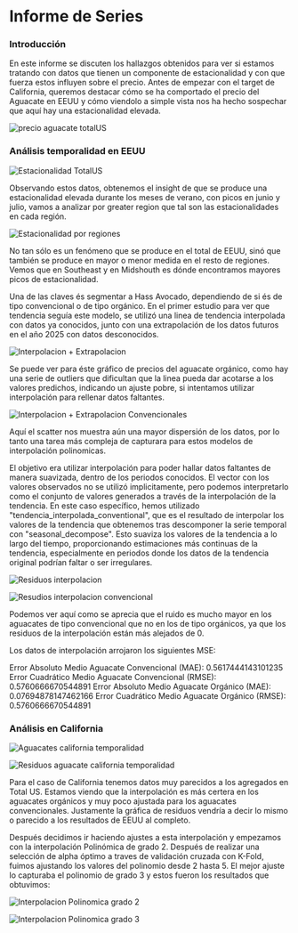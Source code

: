 # Informe de Series 

### Introducción

En este informe se discuten los hallazgos obtenidos para ver si estamos tratando con datos que tienen un componente de estacionalidad y con que fuerza estos influyen sobre el precio. Antes de empezar con el target de California, queremos destacar cómo se ha comportado el precio del Aguacate en EEUU y cómo viendolo a simple vista nos ha hecho sospechar que aquí hay una estacionalidad elevada.

![precio aguacate totalUS](../graficos_imagenes/Estacionalidad%20TotalUS.png)

### Análisis temporalidad en EEUU

![Estacionalidad TotalUS](../graficos_imagenes/Estacionalidad%20TotalUS.png)

Observando estos datos, obtenemos el insight de que se produce una estacionalidad elevada durante los meses de verano, con picos en junio y julio, vamos a analizar por greater region que tal son las estacionalidades en cada región.

![Estacionalidad por regiones](../graficos_imagenes/Estacionalidad%20por%20regiones.png)

No tan sólo es un fenómeno que se produce en el total de EEUU, sinó que también se produce en mayor o menor medida en el resto de regiones. Vemos que en Southeast y en Midshouth es dónde encontramos mayores picos de estacionalidad. 

Una de las claves és segmentar a Hass Avocado, dependiendo de si és de tipo convencional o de tipo orgánico. En el primer estudio para ver que tendencia seguía este modelo, se utilizó una linea de tendencia interpolada con datos ya conocidos, junto con una extrapolación de los datos futuros en el año 2025 con datos desconocidos. 

![Interpolacion + Extrapolacion](../graficos_imagenes/Interpolacion%20+%20Extrapolacion.png)

Se puede ver para éste gráfico de precios del aguacate orgánico, como hay una serie de outliers que dificultan que la linea pueda dar acotarse a los valores predichos, indicando un ajuste pobre, si intentamos utilizar interpolación para rellenar datos faltantes. 

![Interpolacion + Extrapolacion Convencionales](../graficos_imagenes/Interpolacion%20+%20Extrapolacion%20Convencionales.png)

Aquí el scatter nos muestra aún una mayor dispersión de los datos, por lo tanto una tarea más compleja de capturara para estos modelos de interpolación polinomicas. 

El objetivo era utilizar interpolación para poder hallar datos faltantes de manera suavizada, dentro de los periodos conocidos. El vector con los valores observados no se utilizó implicitamente, pero podemos interpretarlo como el conjunto de valores generados a través de la interpolación de la tendencia. En este caso específico, hemos utilizado "tendencia_interpolada_conventional", que es el resultado de interpolar los valores de la tendencia que obtenemos tras descomponer la serie temporal con "seasonal_decompose". Esto suaviza los valores de la tendencia a lo largo del tiempo, proporcionando estimaciones más continuas de la tendencia, especialmente en periodos donde los datos de la tendencia original podrían faltar o ser irregulares.

![Residuos interpolacion](../graficos_imagenes/Residuos%20interpolacion.png)

![Resudios interpolacion convencional](../graficos_imagenes/Resudios%20interpolacion%20convencional.png)

Podemos ver aquí como se aprecia que el ruido es mucho mayor en los aguacates de tipo convencional que no en los de tipo orgánicos, ya que los residuos de la interpolación están más alejados de 0.

Los datos de interpolación arrojaron los siguientes MSE: 

Error Absoluto Medio Aguacate Convencional (MAE): 0.5617444143101235
Error Cuadrático Medio Aguacate Convencional (RMSE): 0.5760666670544891
Error Absoluto Medio Aguacate Orgánico (MAE): 0.07694878147462166
Error Cuadrático Medio Aguacate Orgánico (RMSE): 0.5760666670544891

### Análisis en California

![Aguacates california temporalidad](../graficos_imagenes/Aguacates%20california%20temporalidad.png)

![Residuos aguacate california temporalidad](../graficos_imagenes/Residuos%20aguacate%20california%20temporalidad.png)

Para el caso de California tenemos datos muy parecidos a los agregados en Total US. Estamos viendo que la interpolación es más certera en los aguacates orgánicos y muy poco ajustada para los aguacates convencionales. Justamente la gráfica de residuos vendría a decir lo mismo o parecido a los resultados de EEUU al completo. 

Después decidimos ir haciendo ajustes a esta interpolación y empezamos con la interpolación Polinómica de grado 2. Después de realizar una selección de alpha óptimo a traves de validación cruzada con K-Fold, fuimos ajustando los valores del polinomio desde 2 hasta 5. El mejor ajuste lo capturaba el polinomio de grado 3 y estos fueron los resultados que obtuvimos:

![Interpolacion Polinomica grado 2](../graficos_imagenes/Interpolacion%20Polinomica%20grado%202.png)

![Interpolacion Polinomica grado 3](../graficos_imagenes/Interpolacion%20Polinomica%20grado%203.png)
